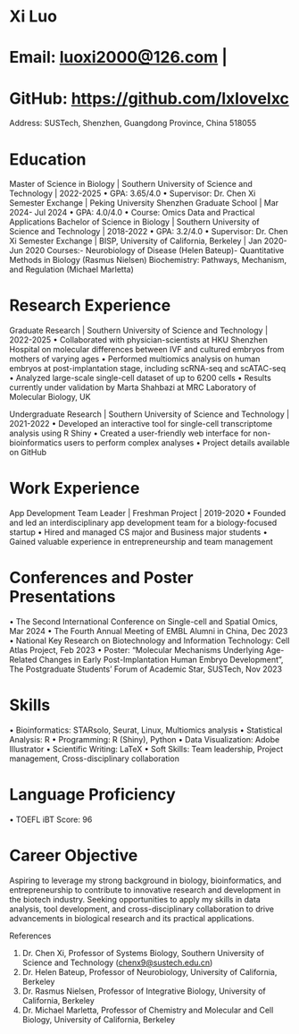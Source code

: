  Xi Luo
 =
 Email: luoxi2000@126.com |
 =
 GitHub: https://github.com/lxlovelxc
 =
 Address: SUSTech, Shenzhen, Guangdong Province, China 518055
 
 Education
 ========================================================================================
 Master of Science in Biology | Southern University of Science and Technology | 2022-2025
 • GPA: 3.65/4.0
 • Supervisor: Dr. Chen Xi
 Semester Exchange | Peking University Shenzhen Graduate School | Mar 2024- Jul 2024
 • GPA: 4.0/4.0
 • Course: Omics Data and Practical Applications
 Bachelor of Science in Biology | Southern University of Science and Technology | 2018-2022
 • GPA: 3.2/4.0
 • Supervisor: Dr. Chen Xi
 Semester Exchange | BISP, University of California, Berkeley | Jan 2020- Jun 2020
 Courses:- Neurobiology of Disease (Helen Bateup)- Quantitative Methods in Biology (Rasmus Nielsen)
           Biochemistry: Pathways, Mechanism, and Regulation (Michael Marletta)

 Research Experience
 ========================================================================================
 Graduate Research | Southern University of Science and Technology | 2022-2025
 • Collaborated with physician-scientists at HKU Shenzhen Hospital on molecular differences between IVF and cultured embryos from mothers of varying ages
 • Performed multiomics analysis on human embryos at post-implantation stage, including scRNA-seq and scATAC-seq
 • Analyzed large-scale single-cell dataset of up to 6200 cells
 • Results currently under validation by Marta Shahbazi at MRC Laboratory of Molecular Biology, UK
 
 Undergraduate Research | Southern University of Science and Technology | 2021-2022
 • Developed an interactive tool for single-cell transcriptome analysis using R Shiny
 • Created a user-friendly web interface for non-bioinformatics users to perform complex analyses
 • Project details available on GitHub

 Work Experience
 ========================================================================================
 App Development Team Leader | Freshman Project | 2019-2020
 • Founded and led an interdisciplinary app development team for a biology-focused startup
 • Hired and managed CS major and Business major students
 • Gained valuable experience in entrepreneurship and team management
 
 Conferences and Poster Presentations
 ========================================================================================
 • The Second International Conference on Single-cell and Spatial Omics, Mar 2024
 • The Fourth Annual Meeting of EMBL Alumni in China, Dec 2023
 • National Key Research on Biotechnology and Information Technology: Cell Atlas Project, Feb 2023
 • Poster: “Molecular Mechanisms Underlying Age-Related Changes in Early Post-Implantation Human Embryo Development”, 
            The Postgraduate Students’ Forum of Academic Star, SUSTech, Nov 2023
 
 Skills
 ========================================================================================
 • Bioinformatics: STARsolo, Seurat, Linux, Multiomics analysis
 • Statistical Analysis: R
 • Programming: R (Shiny), Python
 • Data Visualization: Adobe Illustrator
 • Scientific Writing: LaTeX
 • Soft Skills: Team leadership, Project management, Cross-disciplinary collaboration
 
 Language Proficiency
 ========================================================================================
 • TOEFL iBT Score: 96
 
 Career Objective
 ========================================================================================
 Aspiring to leverage my strong background in biology, bioinformatics, and entrepreneurship to contribute
 to innovative research and development in the biotech industry. Seeking opportunities to apply my skills
 in data analysis, tool development, and cross-disciplinary collaboration to drive advancements in biological
 research and its practical applications.
 
 References
 1. Dr. Chen Xi, Professor of Systems Biology, Southern University of Science and Technology (chenx9@sustech.edu.cn)
 2. Dr. Helen Bateup, Professor of Neurobiology, University of California, Berkeley
 3. Dr. Rasmus Nielsen, Professor of Integrative Biology, University of California, Berkeley
 4. Dr. Michael Marletta, Professor of Chemistry and Molecular and Cell Biology, University of California, Berkeley
